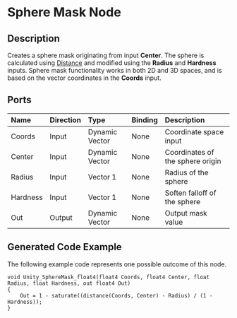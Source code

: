 # Sphere Mask Node

## Description

Creates a sphere mask originating from input **Center**. The sphere is calculated using [Distance](Distance-Node.md) and modified using the **Radius** and **Hardness** inputs. Sphere mask functionality works in both 2D and 3D spaces, and is based on the vector coordinates in the **Coords** input.

## Ports

| Name        | Direction           | Type  | Binding | Description |
|:------------ |:-------------|:-----|:---|:---|
| Coords      | Input | Dynamic Vector | None | Coordinate space input |
| Center      | Input | Dynamic Vector | None | Coordinates of the sphere origin |
| Radius      | Input | Vector 1 | None | Radius of the sphere |
| Hardness      | Input | Vector 1 | None | Soften falloff of the sphere |
| Out | Output      |    Dynamic Vector | None | Output mask value |

## Generated Code Example

The following example code represents one possible outcome of this node.

```
void Unity_SphereMask_float4(float4 Coords, float4 Center, float Radius, float Hardness, out float4 Out)
{
    Out = 1 - saturate((distance(Coords, Center) - Radius) / (1 - Hardness));
}
```